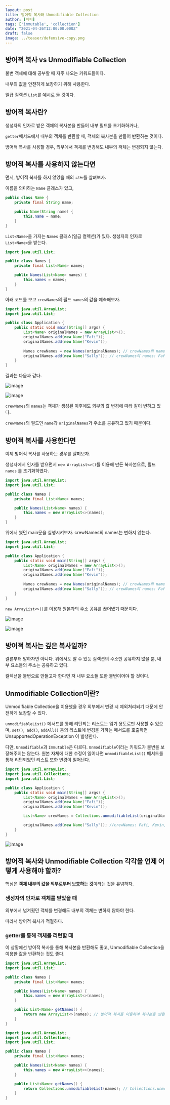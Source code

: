 ```yaml
---
layout: post  
title: 방어적 복사와 Unmodifiable Collection
author: [파피]
tags: ['immutable', 'collection']
date: "2021-04-26T12:00:00.000Z"
draft: false
image: ../teaser/defensive-copy.png
---
```


## 방어적 복사 vs  Unmodifiable Collection

불변 객체에 대해 공부할 때 자주 나오는 키워드들이다.

내부의 값을 안전하게 보장하기 위해 사용한다.

일급 컬렉션 ```List```를 예시로 들 것이다.

## 방어적 복사란?

생성자의 인자로 받은 객체의 복사본을 만들어 내부 필드를 초기화하거나,

```getter```메서드에서 내부의 객체를 반환할 때, 객체의 복사본을 만들어 반환하는 것이다.

방어적 복사를 사용할 경우, 외부에서 객체를 변경해도 내부의 객체는 변경되지 않는다.

## 방어적 복사를 사용하지 않는다면

먼저, 방어적 복사를 하지 않았을 때의 코드를 살펴보자.

이름을 의미하는 ```Name``` 클래스가 있고,

```java
public class Name {
    private final String name;

    public Name(String name) {
        this.name = name;
    }
}
```

```List<Name>```을 가지는 ```Names``` 클래스(일급 컬렉션)가 있다. 생성자의 인자로 ```List<Name>```을 받는다. 

```java
import java.util.List;

public class Names {
    private final List<Name> names;

    public Names(List<Name> names) {
        this.names = names;
    }
}

```

아래 코드를 보고 ```crewNames```의 필드 ```names```의 값을 예측해보자. 

```java
import java.util.ArrayList;
import java.util.List;

public class Application {
    public static void main(String[] args) {
        List<Name> originalNames = new ArrayList<>();
        originalNames.add(new Name("Fafi"));
        originalNames.add(new Name("Kevin"));
        
        Names crewNames = new Names(originalNames); // crewNames의 names: Fafi, Kevin
        originalNames.add(new Name("Sally")); // crewNames의 names: Fafi, Kevin, Sally
    }
}

```

결과는 다음과 같다.

![image](https://user-images.githubusercontent.com/50273712/116042466-68087280-a6a9-11eb-9401-0942fb0c9843.png)

![image](https://user-images.githubusercontent.com/50273712/116027820-ce34cb80-a690-11eb-9d63-c0412d001923.png)


```crewNames```의 ```names```는 객체가 생성된 이후에도 외부의 값 변경에 따라 같이 변하고 있다.

```crewNames```의 필드인 ```name```과 ```originalNames```가 주소를 공유하고 있기 때문이다. 

## 방어적 복사를 사용한다면

이제 방어적 복사를 사용하는 경우를 살펴보자.

생성자에서 인자를 받으면서 ```new ArrayList<>()```를 이용해 만든 복사본으로, 필드```names``` 를 초기화하였다.

```java
import java.util.ArrayList;
import java.util.List;

public class Names {
    private final List<Name> names;

    public Names(List<Name> names) {
        this.names = new ArrayList<>(names);
    }
}
```

위에서 썼던 main문을 실행시켜보자. crewNames의 names는 변하지 않는다.

```java
import java.util.ArrayList;
import java.util.List;

public class Application {
    public static void main(String[] args) {
        List<Name> originalNames = new ArrayList<>();
        originalNames.add(new Name("Fafi"));
        originalNames.add(new Name("Kevin"));
        
        Names crewNames = new Names(originalNames); // crewNames의 names: Fafi, Kevin
        originalNames.add(new Name("Sally")); // crewNames의 names: Fafi, Kevin
    }
}

```

```new ArrayList<>()```를 이용해 원본과의 주소 공유를 끊어냈기 때문이다.

![image](https://user-images.githubusercontent.com/50273712/116042591-89695e80-a6a9-11eb-8da3-cae896b32b43.png)

![image](https://user-images.githubusercontent.com/50273712/116027871-e99fd680-a690-11eb-8ad2-e2fbdc91615b.png)

## 방어적 복사는 깊은 복사일까?

결론부터 말하자면 아니다. 위에서도 알 수 있듯 컬렉션의 주소만 공유하지 않을 뿐, 내부 요소들의 주소는 공유하고 있다. 

컬렉션을 불변으로 만들고자 한다면 저 내부 요소들 또한 불변이어야 할 것이다.

## Unmodifiable Collection이란?

Unmodifiable Collection을 이용했을 경우 외부에서 변경 시 예외처리되기 때문에 안전하게 보장할 수 있다. 

```unmodifiableList()``` 메서드를 통해 리턴되는 리스트는 읽기 용도로만 사용할 수 있으며,  ```set()```,``` add()```, ```addAll()``` 등의 리스트에 변경을 가하는 메서드를 호출하면 UnsupportedOperationException 이 발생한다. 

다만, ```Unmodifiable```과 ```Immutable```은 다르다. ```Unmodifiable```이라는 키워드가 불변을 보장해주지는 않는다. 원본 자체에 대한 수정이 일어나면 ```unmodifiableList()``` 메서드를 통해 리턴되었던 리스트 또한 변경이 일어난다.

```java
import java.util.ArrayList;
import java.util.Collections;
import java.util.List;

public class Application {
    public static void main(String[] args) {
        List<Name> originalNames = new ArrayList<>();
        originalNames.add(new Name("Fafi"));
        originalNames.add(new Name("Kevin"));

        List<Name> crewNames = Collections.unmodifiableList(originalNames); // crewNames: Fafi, Kevin

        originalNames.add(new Name("Sally")); //crewNames: Fafi, Kevin, Sally
    }
}

```

![image](https://user-images.githubusercontent.com/50273712/116027872-ea386d00-a690-11eb-96c6-e78f3b6b6f78.png)

## 방어적 복사와 Unmodifiable Collection 각각을 언제 어떻게 사용해야 할까?

핵심은 **객체 내부의 값을 외부로부터 보호하는 것**이라는 것을 유념하자.



### 생성자의 인자로 객체를 받았을 때

외부에서 넘겨줬던 객체를 변경해도 내부의 객체는 변하지 않아야 한다.

따라서 방어적 복사가 적절하다.



### getter를 통해 객체를 리턴할 때

이 상황에선 방어적 복사를 통해 복사본을 반환해도 좋고, Unmodifiable Collection을 이용한 값을 반환하는 것도 좋다.

```java
import java.util.ArrayList;
import java.util.List;

public class Names {
    private final List<Name> names;

    public Names(List<Name> names) {
        this.names = new ArrayList<>(names);
    }

    public List<Name> getNames() {
        return new ArrayList<>(names); // 방어적 복사를 이용하여 복사본을 반환한다.
    }
}
```

```java
import java.util.ArrayList;
import java.util.Collections;
import java.util.List;

public class Names {
    private final List<Name> names;

    public Names(List<Name> names) {
        this.names = new ArrayList<>(names);
    }

    public List<Name> getNames() {
        return Collections.unmodifiableList(names); // Collections.unmodifiableList 메서드를 이용하여 반환한다.
    }
}
```
